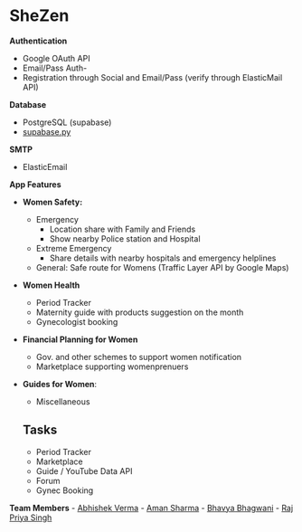 # SheZen


**Authentication**

- Google OAuth API
- Email/Pass Auth-
- Registration through Social and Email/Pass (verify through ElasticMail API)

**Database**

- PostgreSQL (supabase)
- [supabase.py](http://supabase.py/)

**SMTP**

- ElasticEmail

**App Features**

- **Women Safety:**
    - Emergency
        - Location share with Family and Friends
        - Show nearby Police station and Hospital
    - Extreme Emergency
        - Share details with nearby hospitals and emergency helplines
    - General: Safe route for Womens (Traffic Layer API by Google Maps)
- **Women Health**
    - Period Tracker
    - Maternity guide with products suggestion on the month
    - Gynecologist booking
- **Financial Planning for Women**
    - Gov. and other schemes to support women notification
    - Marketplace supporting womenprenuers
- **Guides for Women**:
    - Miscellaneous
    
    ## Tasks
    
    -  Period Tracker
    -  Marketplace
    -  Guide / YouTube Data API
    -  Forum
    -  Gynec Booking  

**Team Members**
    - [Abhishek Verma](https://www.linkedin.com/in/w3abhishek/)
    - [Aman Sharma](https://www.linkedin.com/in/adgamerx/)
    - [Bhavya Bhagwani](https://www.linkedin.com/in/bhavyabhagwani/)
    - [Raj Priya Singh](https://www.linkedin.com/in/raj-priya-singh-ba49541a0/)
